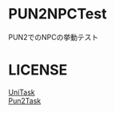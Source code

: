 # PUN2NPCTest
PUN2でのNPCの挙動テスト

# LICENSE

[UniTask](https://github.com/Cysharp/UniTask)  
[Pun2Task](https://github.com/TORISOUP/Pun2Task)  

